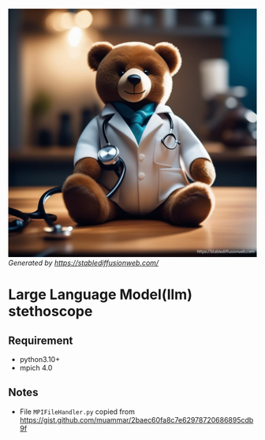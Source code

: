 ![banner](./assets/banner.png)
_Generated by https://stablediffusionweb.com/_

# Large Language Model(llm) stethoscope

## Requirement
- python3.10+
- mpich 4.0


## Notes
- File `MPIFileHandler.py` copied from https://gist.github.com/muammar/2baec60fa8c7e62978720686895cdb9f
